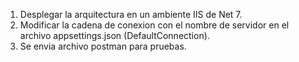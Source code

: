 1. Desplegar la arquitectura en un ambiente IIS de Net 7.
2. Modificar la cadena de conexion con el nombre de servidor en el archivo appsettings.json (DefaultConnection).
3. Se envia archivo postman para pruebas.
